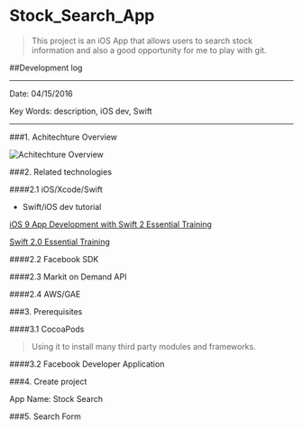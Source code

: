 # Stock_Search_App

> This project is an iOS App that allows users to search stock information and also a good opportunity for me to play with git.


##Development log

---

Date: 04/15/2016

Key Words: description, iOS dev, Swift

---

###1. Achitechture Overview

![Achitechture Overview](https://photos-3.dropbox.com/t/2/AAD-_xNnrWRHz-TlbbMV5X8RDXMb0aVY_z9UmTeItoSMZA/12/523553986/png/32x32/1/_/1/2/Achitecture.png/EPKNxpgEGEYgAigC/rbUP76HgObtgV9nFUc1838XkB__ff4Jgv5mGLG9GmIs?size=1024x768&size_mode=3)


###2. Related technologies

####2.1 iOS/Xcode/Swift

* Swift/iOS dev tutorial

[iOS 9 App Development with Swift 2 Essential Training](http://www.lynda.com/Swift-tutorials/iOS-9-App-Development-Swift-2-Essential-Training/466181-2.html?org=usc.edu)

[Swift 2.0 Essential Training](http://www.lynda.com/Swift-tutorials/Swift-2-0-Essential-Training/422096-2.html?org=usc.edu)

####2.2 Facebook SDK

####2.3 Markit on Demand API

####2.4 AWS/GAE


###3. Prerequisites

####3.1 CocoaPods

>Using it to install many third party modules and frameworks.

####3.2 Facebook Developer Application

###4. Create project

App Name: Stock Search

###5. Search Form




